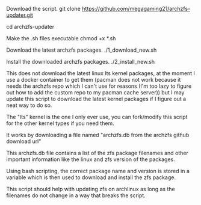 Download the script.
git clone https://github.com/megagaming21/archzfs-updater.git

cd archzfs-updater

Make the .sh files executable
chmod +x *.sh

Download the latest archzfs packages.
./1_download_new.sh

Install the downloaded archzfs packages.
./2_install_new.sh

This does not download the latest linux lts kernel packages, at the moment I use a docker container to get them (pacman does not work because it needs the archzfs repo which I can't use for reasons (I'm too lazy to figure out how to add the custom repo to my pacman cache server)) but I may update this script to download the latest kernel packages if I figure out a neat way to do so.

The "lts" kernel is the one I only ever use, you can fork/modify this script for the other kernel types if you need them.

It works by downloading a file named "archzfs.db from the archzfs github download url"

This archzfs.db file contains a list of the zfs package filenames and other important information like the linux and zfs version of the packages.

Using bash scripting, the correct package name and version is stored in a variable which is then used to download and install the zfs package.

This script should help with updating zfs on archlinux as long as the filenames do not change in a way that breaks the script.
